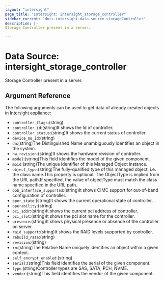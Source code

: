 ```yaml
---
layout: "intersight"
page_title: "Intersight: intersight_storage_controller"
sidebar_current: "docs-intersight-data-source-storageController"
description: |-
Storage Controller present in a server.

---
```


# Data Source: intersight_storage_controller
Storage Controller present in a server.

## Argument Reference
The following arguments can be used to get data of already created objects in Intersight appliance:
* `controller_flags`:(string)
* `controller_id`:(string)It shows the Id of controller.
* `controller_status`:(string)It shows the current status of controller.
* `device_mo_id`:(string)
* `dn`:(string)The Distinguished Name unambiguously identifies an object in the system.
* `hw_revision`:(string)It shows the hardware revision of controller.
* `model`:(string)This field identifies the model of the given component.
* `moid`:(string)The unique identifier of this Managed Object instance.
* `object_type`:(string)The fully-qualified type of this managed object, i.e. the class name.This property is optional. The ObjectType is implied from the URL path.If specified, the value of objectType must match the class name specified in the URL path.
* `oob_interface_supported`:(string)It shows CIMC support for out-of-band configuration of controller.
* `oper_state`:(string)It shows the current operational state of controller.
* `operability`:(string)
* `pci_addr`:(string)It shows the current pci address of controller.
* `pci_slot`:(string)It shows the pci slot name for the controller.
* `presence`:(string)It shows physical presence or absence of the controller on server.
* `raid_support`:(string)It shows the RAID levels supported by controller.
* `rebuild_rate`:(string)
* `revision`:(string)
* `rn`:(string)The Relative Name uniquely identifies an object within a given context.
* `self_encrypt_enabled`:(string)
* `serial`:(string)This field identifies the serial of the given component.
* `type`:(string)Controller types are SAS, SATA, PCH, NVME.
* `vendor`:(string)This field identifies the vendor of the given component.
